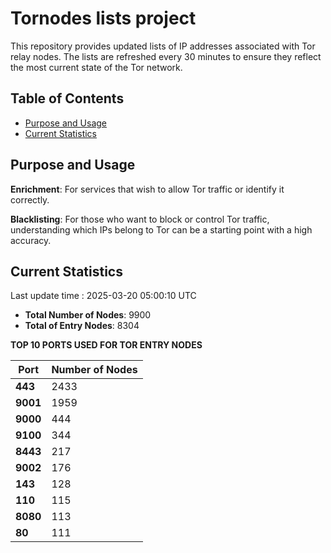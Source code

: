 # Tornodes lists project

This repository provides updated lists of IP addresses associated with Tor relay nodes. The lists are refreshed every 30 minutes to ensure they reflect the most current state of the Tor network.

## Table of Contents

- [Purpose and Usage](#purpose-and-usage)
- [Current Statistics](#current-statistics)


## Purpose and Usage

**Enrichment**: For services that wish to allow Tor traffic or identify it correctly.

**Blacklisting**: For those who want to block or control Tor traffic, understanding which IPs belong to Tor can be a starting point with a high accuracy.

## Current Statistics

Last update time : 2025-03-20 05:00:10 UTC

- **Total Number of Nodes**: 9900
- **Total of Entry Nodes**: 8304

**TOP 10 PORTS USED FOR TOR ENTRY NODES**

| **Port** | **Number of Nodes** |
|------|-----------------|
| **443**   | 2433  |
| **9001**   | 1959  |
| **9000**   | 444  |
| **9100**   | 344  |
| **8443**   | 217  |
| **9002**   | 176  |
| **143**   | 128  |
| **110**   | 115  |
| **8080**   | 113  |
| **80**   | 111  |

